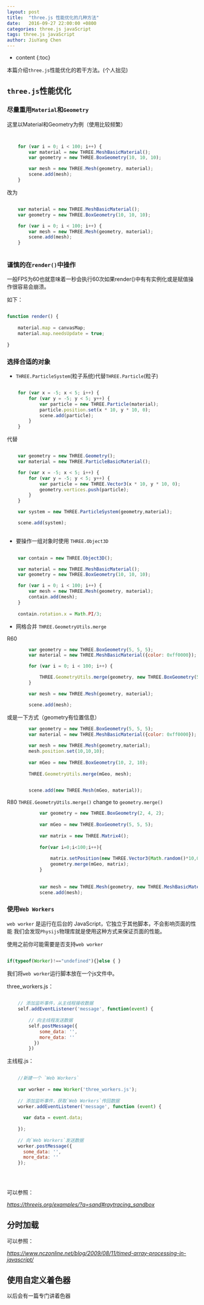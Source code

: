 ```yaml
---
layout: post
title:  "three.js 性能优化的几种方法"
date:   2016-09-27 22:00:00 +0800
categories: three.js javaScript
tags: three.js javaScript
author: JiuYang Chen
---
```


* content
{:toc}


本篇介绍`three.js`性能优化的若干方法。(个人拙见)






## `three.js`性能优化

### 尽量重用`Material`和`Geometry`

这里以Material和Geometry为例（使用比较频繁）

```js


    for (var i = 0; i < 100; i++) {
        var material = new THREE.MeshBasicMaterial();
        var geometry = new THREE.BoxGeometry(10, 10, 10);

        var mesh = new THREE.Mesh(geometry, material);
        scene.add(mesh);
    }


```

改为

```js

    var material = new THREE.MeshBasicMaterial();
    var geometry = new THREE.BoxGeometry(10, 10, 10);

    for (var i = 0; i < 100; i++) {
        var mesh = new THREE.Mesh(geometry, material);
        scene.add(mesh);
    }



```

### 谨慎的在`render()`中操作

一般FPS为60也就意味着一秒会执行60次如果render()中有有实例化或是赋值操作很容易会崩溃。

如下：


```js

function render() {
    
    material.map = canvasMap;
    material.map.needsUpdate = true;
    
}


```

### 选择合适的对象

* `THREE.ParticleSystem`(粒子系统)代替`THREE.Particle`(粒子)

```js

    for (var x = -5; x < 5; i++) {
        for (var y = -5; y < 5; y++) {
            var particle = new THREE.Particle(material);
            particle.position.set(x * 10, y * 10, 0);
            scene.add(particle);
        }
    }


```

代替

```js

    var geometry = new THREE.Geometry();
    var material = new THREE.ParticleBasicMaterial();

    for (var x = -5; x < 5; i++) {
        for (var y = -5; y < 5; y++) {
            var particle = new THREE.Vector3(x * 10, y * 10, 0);
            geometry.vertices.push(particle);
        }
    }

    var system = new THREE.ParticleSystem(geometry,material);

    scene.add(system);
    
```


* 要操作一组对象时使用 `THREE.Object3D`

```js
    
    var contain = new THREE.Object3D(); 

    var material = new THREE.MeshBasicMaterial();
    var geometry = new THREE.BoxGeometry(10, 10, 10);

    for (var i = 0; i < 100; i++) {
        var mesh = new THREE.Mesh(geometry, material);
        contain.add(mesh);
    }
    
    contain.rotation.x = Math.PI/3;


```

* 网格合并 `THREE.GeometryUtils.merge`

R60

```js
        var geometry = new THREE.BoxGeometry(5, 5, 5);
        var material = new THREE.MeshBasicMaterial({color: 0xff0000});

        for (var i = 0; i < 100; i++) {

            THREE.GeometryUtils.merge(geometry, new THREE.BoxGeometry(5, 5, 5));
        }

        var mesh = new THREE.Mesh(geometry, material);

        scene.add(mesh);


```

或是一下方式（geometry有位置信息）

```js
        var geometry = new THREE.BoxGeometry(5, 5, 5);
        var material = new THREE.MeshBasicMaterial({color: 0xff0000});
        
        var mesh = new THREE.Mesh(geometry,material);
        mesh.position.set(10,10,10);
        
        var mGeo = new THREE.BoxGeometry(10, 2, 10);
        
        THREE.GeometryUtils.merge(mGeo, mesh);
   

        scene.add(new THREE.Mesh(mGeo, material));


```

R80 `THREE.GeometryUtils.merge()` change to `geometry.merge()`


```js
            var geometry = new THREE.BoxGeometry(2, 4, 2);
            
            var mGeo = new THREE.BoxGeometry(5, 5, 5);
    
            var matrix = new THREE.Matrix4();
    
            for(var i=0;i<100;i++){
    
                matrix.setPosition(new THREE.Vector3(Math.random()*10,0,Math.random()*10));
                geometry.merge(mGeo, matrix);
            }
   
    
            var mesh = new THREE.Mesh(geometry, new THREE.MeshBasicMaterial({color: 0xff0000}));
            scene.add(mesh);


```

### 使用`Web Workers`

`web worker` 是运行在后台的 JavaScript，它独立于其他脚本，不会影响页面的性能
我们会发现`Physijs`物理库就是使用这种方式来保证页面的性能。

使用之前你可能需要是否支持`web worker`

```js

if(typeof(Worker)!=="undefined"){}else { }


```

我们将`web worker`运行脚本放在一个js文件中。

three_workers.js：

```js
    
    // 添加监听事件，从主线程接收数据
    self.addEventListener('message', function(event) {
        
        // 向主线程发送数据
        self.postMessage({
            some_data: '',
            more_data: ''
          })
        })

```

主线程.js：


```js
    
    //新建一个 `Web Workers`
    
    var worker = new Worker('three_workers.js'); 
    
    // 添加监听事件，获取`Web Workers`传回数据 
    worker.addEventListener('message', function (event) { 
    
      var data = event.data;
      
    });
    
    // 向`Web Workers`发送数据
    worker.postMessage({  
      some_data: '',
      more_data: ''
    });
    
    
   

```

可以参照：

*https://threejs.org/examples/?q=sand#raytracing_sandbox*


## 分时加载

可以参照：

*https://www.nczonline.net/blog/2009/08/11/timed-array-processing-in-javascript/*

## 使用自定义着色器

以后会有一篇专门讲着色器






























